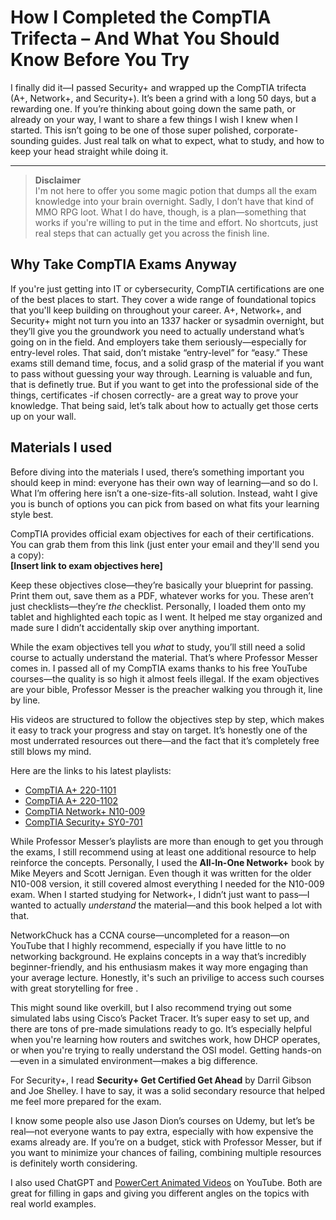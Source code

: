# How I Completed the CompTIA Trifecta – And What You Should Know Before You Try

I finally did it—I passed Security+ and wrapped up the CompTIA trifecta (A+, Network+, and Security+). It’s been a grind with a long 50 days, but a rewarding one. If you’re thinking about going down the same path, or already on your way, I want to share a few things I wish I knew when I started. This isn’t going to be one of those super polished, corporate-sounding guides. Just real talk on what to expect, what to study, and how to keep your head straight while doing it.

---

> **Disclaimer**  
I'm not here to offer you some magic potion that dumps all the exam knowledge into your brain overnight. Sadly, I don’t have that kind of MMO RPG loot. What I do have, though, is a plan—something that works if you're willing to put in the time and effort. No shortcuts, just real steps that can actually get you across the finish line.

## Why Take CompTIA Exams Anyway

If you're just getting into IT or cybersecurity, CompTIA certifications are one of the best places to start. They cover a wide range of foundational topics that you'll keep building on throughout your career. A+, Network+, and Security+ might not turn you into an 1337 hacker or sysadmin overnight, but they’ll give you the groundwork you need to actually understand what’s going on in the field. And employers take them seriously—especially for entry-level roles. That said, don’t mistake “entry-level” for “easy.” These exams still demand time, focus, and a solid grasp of the material if you want to pass without guessing your way through. Learning is valuable and fun, that is definetly true. But if you want to get into the professional side of the things, certificates -if chosen correctly- are a great way to prove your knowledge. That being said, let’s talk about how to actually get those certs up on your wall.

## Materials I used

Before diving into the materials I used, there’s something important you should keep in mind: everyone has their own way of learning—and so do I. What I’m offering here isn’t a one-size-fits-all solution. Instead, waht I give you is bunch of options you can pick from based on what fits your learning style best.

CompTIA provides official exam objectives for each of their certifications. You can grab them from this link (just enter your email and they'll send you a copy):  
**[Insert link to exam objectives here]**

Keep these objectives close—they’re basically your blueprint for passing. Print them out, save them as a PDF, whatever works for you. These aren’t just checklists—they’re *the* checklist. Personally, I loaded them onto my tablet and highlighted each topic as I went. It helped me stay organized and made sure I didn’t accidentally skip over anything important.

While the exam objectives tell you *what* to study, you’ll still need a solid course to actually understand the material. That’s where Professor Messer comes in. I passed all of my CompTIA exams thanks to his free YouTube courses—the quality is so high it almost feels illegal. If the exam objectives are your bible, Professor Messer is the preacher walking you through it, line by line.

His videos are structured to follow the objectives step by step, which makes it easy to track your progress and stay on target. It’s honestly one of the most underrated resources out there—and the fact that it’s completely free still blows my mind.

Here are the links to his latest playlists:

- [CompTIA A+ 220-1101](https://www.youtube.com/playlist?list=PLG49S3nxzAnnes8ZGI-OBlKEukHCX46N8)  
- [CompTIA A+ 220-1102](https://www.youtube.com/playlist?list=PLG49S3nxzAnna96gzhJrzkii4hH_mgW4b)  
- [CompTIA Network+ N10-009](https://www.youtube.com/playlist?list=PLG49S3nxzAnl_tQe3kvnmeMid0mjF8Le8)  
- [CompTIA Security+ SY0-701](https://www.youtube.com/playlist?list=PLG49S3nxzAnl4QDVqK-hOnoqcSKEIDDuv)

While Professor Messer’s playlists are more than enough to get you through the exams, I still recommend using at least one additional resource to help reinforce the concepts. Personally, I used the **All-In-One Network+** book by Mike Meyers and Scott Jernigan. Even though it was written for the older N10-008 version, it still covered almost everything I needed for the N10-009 exam. When I started studying for Network+, I didn’t just want to pass—I wanted to actually *understand* the material—and this book helped a lot with that. 

NetworkChuck has a CCNA course—uncompleted for a reason—on YouTube that I highly recommend, especially if you have little to no networking background. He explains concepts in a way that’s incredibly beginner-friendly, and his enthusiasm makes it way more engaging than your average lecture. Honestly, it's such an privilige to access such courses with great storytelling for free .

This might sound like overkill, but I also recommend trying out some simulated labs using Cisco’s Packet Tracer. It’s super easy to set up, and there are tons of pre-made simulations ready to go. It’s especially helpful when you're learning how routers and switches work, how DHCP operates, or when you're trying to really understand the OSI model. Getting hands-on—even in a simulated environment—makes a big difference.

For Security+, I read **Security+ Get Certified Get Ahead** by Darril Gibson and Joe Shelley. I have to say, it was a solid secondary resource that helped me feel more prepared for the exam.

I know some people also use Jason Dion’s courses on Udemy, but let’s be real—not everyone wants to pay extra, especially with how expensive the exams already are. If you’re on a budget, stick with Professor Messer, but if you want to minimize your chances of failing, combining multiple resources is definitely worth considering.

I also used ChatGPT and [PowerCert Animated Videos](https://www.youtube.com/@PowerCertAnimatedVideos) on YouTube. Both are great for filling in gaps and giving you different angles on the topics with real world examples.